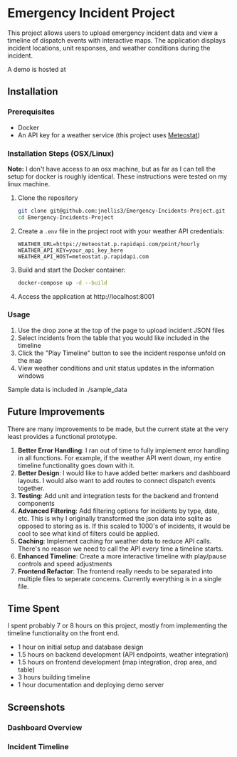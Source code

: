 # Emergency Incident Project

This project allows users to upload emergency incident data and view a timeline of dispatch events with interactive maps. The application displays incident locations, unit responses, and weather conditions during the incident.

A demo is hosted at [](https://incidents.jsnellis.net)

## Installation

### Prerequisites
- Docker
- An API key for a weather service (this project uses [Meteostat](https://dev.meteostat.net/))

### Installation Steps (OSX/Linux)

**Note:** I don't have access to an osx machine, but as far as I can tell the setup for docker is roughly identical. These instructions were tested on my linux machine.

1. Clone the repository
   ```bash
   git clone git@github.com:jnellis3/Emergency-Incidents-Project.git
   cd Emergency-Incidents-Project
   ```

2. Create a `.env` file in the project root with your weather API credentials:
   ```
   WEATHER_URL=https://meteostat.p.rapidapi.com/point/hourly
   WEATHER_API_KEY=your_api_key_here
   WEATHER_API_HOST=meteostat.p.rapidapi.com
   ```

3. Build and start the Docker container:
   ```bash
   docker-compose up -d --build
   ```

4. Access the application at http://localhost:8001

### Usage

1. Use the drop zone at the top of the page to upload incident JSON files
2. Select incidents from the table that you would like included in the timeline
3. Click the "Play Timeline" button to see the incident response unfold on the map
4. View weather conditions and unit status updates in the information windows

Sample data is included in ./sample_data

## Future Improvements

There are many improvements to be made, but the current state at the very least provides a functional prototype.

1. **Better Error Handling**: I ran out of time to fully implement error handling in all functions. For example, if the weather API went down, my entire timeline functionality goes down with it.
2. **Better Design**: I would like to have added better markers and dashboard layouts. I would also want to add routes to connect dispatch events together. 
3. **Testing**: Add unit and integration tests for the backend and frontend components
4. **Advanced Filtering**: Add filtering options for incidents by type, date, etc. This is why I originally transformed the json data into sqlite as opposed to storing as is. If this scaled to 1000's of incidents, it would be cool to see what kind of filters could be applied.
5. **Caching**: Implement caching for weather data to reduce API calls. There's no reason we need to call the API every time a timeline starts.
6. **Enhanced Timeline**: Create a more interactive timeline with play/pause controls and speed adjustments
7. **Frontend Refactor**: The frontend really needs to be separated into multiple files to seperate concerns. Currently everything is in a single file.

## Time Spent

I spent probably 7 or 8 hours on this project, mostly from implementing the timeline functionality on the front end.
- 1 hour on initial setup and database design
- 1.5 hours on backend development (API endpoints, weather integration)
- 1.5 hours on frontend development (map integration, drop area, and table)
- 3 hours building timeline
- 1 hour documentation and deploying demo server

## Screenshots

### Dashboard Overview

### Incident Timeline
